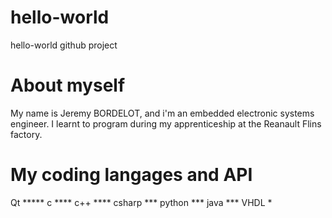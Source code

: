 # hello-world
hello-world github project

# About myself
My name is Jeremy BORDELOT, and i'm an embedded electronic systems engineer. I learnt to program during my apprenticeship at the Reanault Flins factory.

# My coding langages and API
Qt            *****
c             ****
c++           ****
csharp        ***
python        ***
java          ***
VHDL          *
